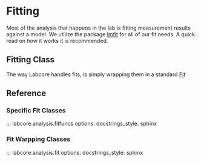 # Fitting

Most of the analysis that happens in the lab is fitting measurement results against a model. We utilize the package [lmfit](https://lmfit.github.io/lmfit-py/) for all of our fit needs. A quick read on how it works it is recommended.

## Fitting Class

The way Labcore handles fits, is simply wrapping them in a standard [Fit]()




## Reference

### Specific Fit Classes

::: labcore.analysis.fitfuncs
    options:
        docstrings_style: sphinx

### Fit Warpping Classes

::: labcore.analysis.fit
    options:
        docstrings_style: sphinx


